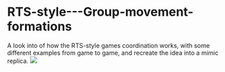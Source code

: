 # RTS-style---Group-movement-formations
A look into of how the RTS-style games coordination works, with some different examples from game to game, and recreate the idea into a mimic replica.
![](https://giphy.com/gifs/xbox-camel-xbox-series-x-age-of-empires-iv-T6UFxQGLQ9uYG3ZVsC)
